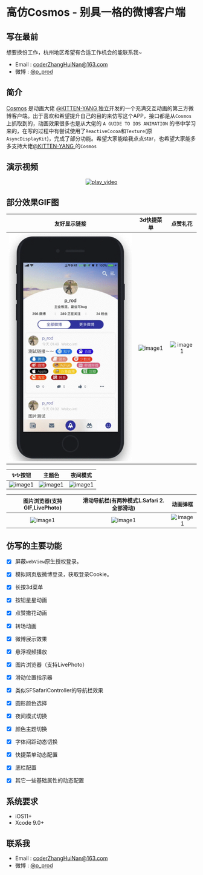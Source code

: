 # 高仿Cosmos - 别具一格的微博客户端
## 写在最前
想要换份工作，杭州地区希望有合适工作机会的能联系我~

- Email : coderZhangHuiNan@163.com
- 微博 : [@p_prod](https://www.weibo.com/6306281216/profile)


## 简介
[Cosmos](https://itunes.apple.com/cn/app/cosmos-%E5%88%AB%E5%85%B7%E4%B8%80%E6%A0%BC%E7%9A%84%E5%BE%AE%E5%8D%9A%E5%AE%A2%E6%88%B7%E7%AB%AF/id1260925935?l=en&mt=8) 是动画大佬 [@KITTEN-YANG ](https://weibo.com/710312327?refer_flag=1001030101_&is_all=1)独立开发的一个充满交互动画的第三方微博客户端。出于喜欢和希望提升自己的目的来仿写这个APP，接口都是从`Cosmos`上抓取到的，动画效果很多也是从大佬的 `A GUIDE TO IOS ANIMATION` 的书中学习来的，在写的过程中有尝试使用了`ReactiveCocoa`和`Texture`(原`AsyncDisplayKit`)，完成了部分功能。希望大家能给我点点star，也希望大家能多多支持大佬[@KITTEN-YANG ](https://weibo.com/710312327?refer_flag=1001030101_&is_all=1)的`Cosmos`

## 演示视频
<p align="center" href="http://www.baidu.com">
<a href="http://v.youku.com/v_show/id_XMzM2MDQzODExMg==.html?spm=a2h3j.8428770.3416059.1
" target="_blank"><img src="http://p39kh9bll.bkt.clouddn.com/play_video.png" alt="play_video" title="Kingfisher" width="315" height="600"/>
</a>
</p>

## 部分效果GIF图
| 友好显示链接 | 3d快捷菜单 | 点赞礼花 |
| :----:  | :----: | :----: |
| ![image1](https://github.com/zhnnnnn/ZHNCosmos_GIFs/blob/master/ranbow_link.gif?raw=true) | ![image1](https://github.com/zhnnnnn/ZHNCosmos_GIFs/blob/master/3dMenu.gif?raw=true) | ![image1](https://github.com/zhnnnnn/ZHNCosmos_GIFs/blob/master/firework.gif?raw=true) |

| ✨✨按钮 |主题色 |夜间模式 |
| :----:  | :----: | :----: |
| ![image1](https://github.com/zhnnnnn/ZHNCosmos_GIFs/blob/master/shineBtn.gif?raw=true) | ![image1](https://github.com/zhnnnnn/ZHNCosmos_GIFs/blob/master/color_theme.gif?raw=true) | ![image1](https://github.com/zhnnnnn/ZHNCosmos_GIFs/blob/master/night_version.gif?raw=true) | 

| 图片浏览器(支持GIF,LivePhoto) |滑动导航栏(有两种模式1.Safari 2.全部滑动) | 动画弹框 |
| :----:  | :----: | :----: |
| ![image1](https://github.com/zhnnnnn/ZHNCosmos_GIFs/blob/master/pic.gif?raw=true) | ![image1](https://github.com/zhnnnnn/ZHNCosmos_GIFs/blob/master/scroll_navibar.gif?raw=true) | ![image1](https://github.com/zhnnnnn/ZHNCosmos_GIFs/blob/master/goory_menu.gif?raw=true) |

## 仿写的主要功能
- [x] 屏蔽`webView`原生授权登录。
- [x] 模拟网页版微博登录，获取登录Cookie。
- [x] 长按3d菜单
- [x] 按钮星星动画
- [x] 点赞撒花动画
- [x] 转场动画
- [x] 微博展示效果
- [x] 悬浮视频播放
- [x] 图片浏览器（支持LivePhoto）
- [x] 滑动位置指示器
- [x] 类似SFSafariController的导航栏效果
- [x] 圆形颜色选择
- [x] 夜间模式切换
- [x] 颜色主题切换
- [x] 字体间距动态切换
- [x] 快捷菜单动态配置
- [x] 底栏配置
- [x] 其它一些基础属性的动态配置


## 系统要求
-  iOS11+
-  Xcode 9.0+

## 联系我
- Email : coderZhangHuiNan@163.com
- 微博 : [@p_prod](https://www.weibo.com/6306281216/profile)

